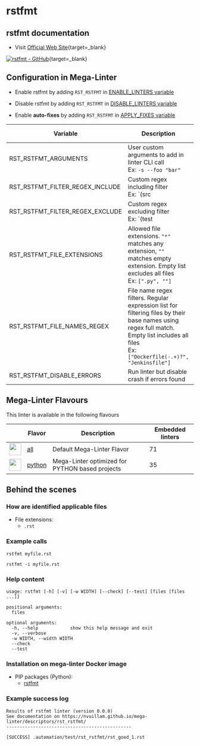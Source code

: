 <!-- markdownlint-disable MD033 MD041 -->
<!-- Generated by .automation/build.py, please do not update manually -->
# rstfmt

## rstfmt documentation

- Visit [Official Web Site](https://github.com/dzhu/rstfmt#readme){target=_blank}

[![rstfmt - GitHub](https://gh-card.dev/repos/dzhu/rstfmt.svg?fullname=)](https://github.com/dzhu/rstfmt){target=_blank}

## Configuration in Mega-Linter

- Enable rstfmt by adding `RST_RSTFMT` in [ENABLE_LINTERS variable](/configuration/#activation-and-deactivation)
- Disable rstfmt by adding `RST_RSTFMT` in [DISABLE_LINTERS variable](/configuration/#activation-and-deactivation)

- Enable **auto-fixes** by adding `RST_RSTFMT` in [APPLY_FIXES variable](/configuration/#apply-fixes)

| Variable | Description | Default value |
| ----------------- | -------------- | -------------- |
| RST_RSTFMT_ARGUMENTS | User custom arguments to add in linter CLI call<br/>Ex: `-s --foo "bar"` |  |
| RST_RSTFMT_FILTER_REGEX_INCLUDE | Custom regex including filter<br/>Ex: `(src|lib)` | Include every file |
| RST_RSTFMT_FILTER_REGEX_EXCLUDE | Custom regex excluding filter<br/>Ex: `(test|examples)` | Exclude no file |
| RST_RSTFMT_FILE_EXTENSIONS | Allowed file extensions. `"*"` matches any extension, `""` matches empty extension. Empty list excludes all files<br/>Ex: `[".py", ""]` | `[".rst"]` |
| RST_RSTFMT_FILE_NAMES_REGEX | File name regex filters. Regular expression list for filtering files by their base names using regex full match. Empty list includes all files<br/>Ex: `["Dockerfile(-.+)?", "Jenkinsfile"]` | Include every file |
| RST_RSTFMT_DISABLE_ERRORS | Run linter but disable crash if errors found | `false` |

## Mega-Linter Flavours

This linter is available in the following flavours

| <!-- --> | Flavor | Description | Embedded linters |
| :------: | ------ | ----------- | ---------------- |
| <img src="https://github.com/nvuillam/mega-linter/raw/master/docs/assets/images/mega-linter-square.png" alt="" height="32px" class="megalinter-icon"></a> | [all](https://nvuillam.github.io/mega-linter/supported-linters/) | Default Mega-Linter Flavor | 71 |
| <img src="https://github.com/nvuillam/mega-linter/raw/master/docs/assets/icons/python.ico" alt="" height="32px" class="megalinter-icon"></a> | [python](https://nvuillam.github.io/mega-linter/flavors/python/) | Mega-Linter optimized for PYTHON based projects | 35 |

## Behind the scenes

### How are identified applicable files

- File extensions:
  - `.rst`

<!-- markdownlint-disable -->
<!-- /* cSpell:disable */ -->

### Example calls

```shell
rstfmt myfile.rst
```

```shell
rstfmt -i myfile.rst
```


### Help content

```shell
usage: rstfmt [-h] [-v] [-w WIDTH] [--check] [--test] [files [files ...]]

positional arguments:
  files

optional arguments:
  -h, --help            show this help message and exit
  -v, --verbose
  -w WIDTH, --width WIDTH
  --check
  --test
```

### Installation on mega-linter Docker image

- PIP packages (Python):
  - [rstfmt](https://pypi.org/project/rstfmt)

### Example success log

```shell
Results of rstfmt linter (version 0.0.0)
See documentation on https://nvuillam.github.io/mega-linter/descriptors/rst_rstfmt/
-----------------------------------------------

[SUCCESS] .automation/test/rst_rstfmt/rst_good_1.rst
    

```
